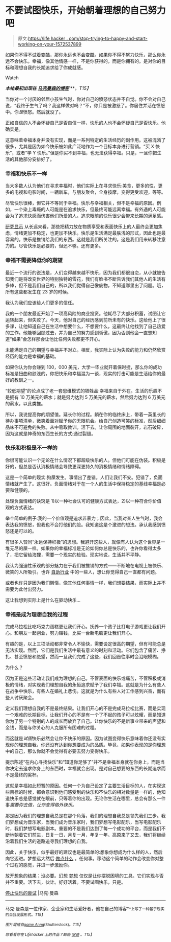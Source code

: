 # 不要试图快乐，开始朝着理想的自己努力吧

> 原文:[https://life hacker . com/stop-trying-to-happy-and-start-working-on-your-1572537899](https://lifehacker.com/stop-trying-to-be-happy-and-start-working-towards-your-1572537899)

如果你不得不试着变酷，那你永远也不会变酷。如果你不得不努力快乐，那么你永远不会快乐。幸福，像其他情感一样，不是你获得的，而是你拥有的。是对你的目标和理想自我的长期追求给了你成就感。

Watch

***本帖最初出现在*** [***马克曼森的博客***](http://markmanson.net/stop-trying-to-be-happy) ***。*T15】**

当你对一个讨厌的邻居小孩生气时，你对自己的愤怒状态并不自觉。你不会对自己说，“我终于生气了吗？我这样做对吗？”不，你只是被激怒了。你居住并活在愤怒中。你*是*愤怒。然后就没了。

正如自信的人不会怀疑自己是否自信一样，快乐的人也不会怀疑自己是否快乐。他确实是。

这意味着幸福本身并没有实现，而是一系列特定的生活经历的副作用。这被混淆了很多，尤其是因为如今快乐被如此广泛地作为一个目标本身进行营销。“买 X 快乐”，或者“学 Y 快乐。”但是你买不到幸福，也无法获得幸福。只是，一旦你把生活的其他部分安排好了。

### 幸福和快乐不一样

当大多数人认为他们在寻求幸福时，他们实际上在寻求快乐:美食，更多的性，更多的电视和电影时间，一辆新车，与朋友聚会，全身按摩，变得更受欢迎，等等。

尽管快乐很棒，但它并不等同于幸福。快乐与幸福相关，但不是幸福的原因。例如，一个染上毒瘾的人可能是在追求快乐，但最终可能远离幸福。有外遇的人可能会为了追求快感而伤害他们所爱的人。追求眼前的快乐很少会带来长期的满足感。

[研究显示](http://www.apa.org/monitor/jun04/discontents.aspx) 从长远来看，那些把精力放在物质享受和表面快乐上的人最终会更加焦虑，情绪更加不稳定，也更加不快乐。快乐是生活满足最肤浅的形式，因此也是最容易的。快乐是推销给我们的东西。这就是我们所关注的。这是我们用来转移注意力的。尽管快乐是必要的，但还不够。还有更多。

### 幸福不需要降低你的期望

最近一个流行的说法是，人们变得越来越不快乐，因为我们都很自恋，从小就被告知我们是将改变世界的特别独特的雪花，我们有脸书不断告诉我们其他人的生活有多棒，但不是我们自己的，所以我们觉得自己像废物，不知道哪里出了问题。哦，所有这些都发生在 23 岁的时候。

我认为我们应该给人们更多的信任。

我的一个朋友最近开始了一项高风险的商业投资。他耗尽了大部分积蓄，试图让它运转起来，但失败了。今天，他对自己的经历感到前所未有的快乐。这给他上了很多课，让他知道自己在生活中想要什么，不想要什么，这最终让他找到了自己热爱的工作。他能够回顾过去，并为自己的努力感到骄傲，因为否则他会一直想知道“如果”会怎样那会让他比任何失败都更不开心。

未能满足自己的期望与幸福并不对立。相反，我实际上认为失败的能力和仍然欣赏经历的能力是幸福的基础。

如果你认为你会赚到 100，000 美元，大学一毕业就开着保时捷，那么你的成功标准是扭曲和肤浅的，你把快乐和幸福混为一谈，现实的打击可能是生活给你的最好的教训之一。

“较低期望”的论点成了老一套思维模式的牺牲品:幸福来自于外在。生活的乐趣不是拥有 10 万美元的薪水；就是努力达到 5 万美元的薪水，然后努力达到 6 万美元的薪水，以此类推。

所以，我说提高你的期望值。延长你的过程。躺在你的临终床上，带着一英里长的待办事项清单，微笑着面对赋予你的无限机会。给自己创造可笑的标准，然后细细品味不可避免的失败。从中吸取教训。活下去。让你周围的地面裂开，岩石破碎，因为这就是神奇的东西生长的方式:通过裂缝。

### 快乐和积极是不一样的

你很可能认识一个无论在什么情况下都超级快乐的人。但他们可能在伪装。积极是好的，但总是否认消极情绪会导致更深更持久的消极情绪和情绪障碍。

这是一个简单的现实:狗屎发生。事情出了差错。人们让我们不安。犯错了，负面情绪就产生了。这很好。负面情绪对于在一个人的生活中保持稳定的基线幸福是必要和健康的。

处理负面情绪的诀窍是 1)以一种社会认可的健康方式表达，2)以一种符合你价值观的方式表达。

举个简单的例子:我的一个价值观是追求非暴力；因此，当我对某人生气时，我会表达我的愤怒，但我也不会打他们的脸。我知道这是个激进的想法。承认我感到愤怒还是可以的。

有很多人赞同“永远保持积极”的思想。我避开这些人，就像有人认为这个世界是一堆无尽的屎一样。如果你的幸福标准是无论如何你总是快乐的，也许你看得太多了，把它留给海狸，需要一个现实的检验。现实地说，生活并不平静。

我认为强迫性乐观的部分魅力在于我们被推销的方式——不断地在电视上被快乐、微笑的人所吸引。也许 [自助行业](http://markmanson.net/self-help) 中的一些人，想让你觉得自己一直都有问题。

或者也许只是因为我们懒惰，像其他任何事情一样，我们想要结果，而实际上并不需要为此付出努力。

这让我想到实际上是什么在驱动快乐...

### 幸福是成为理想自我的过程

完成马拉松比吃巧克力蛋糕更让我们开心。抚养一个孩子比打电子游戏更让我们开心。和朋友一起创业，努力赚钱，比买一台新电脑更让我们开心。

有趣的是，以上三项活动都非常令人不愉快，需要设定很高的期望，但有可能总是无法实现。然而，它们是我们生活中最有意义的时刻和活动。它们包含了痛苦、挣扎、甚至愤怒和绝望，然而一旦我们完成了这些，我们回首往事时会泪眼模糊。

为什么？

因为正是这些活动让我们成为理想的自己。不管表面的快乐或痛苦，不管积极或消极的情绪，对实现我们理想自我的永恒追求赋予了我们幸福。这就是为什么有些人在战争中快乐，有些人在婚礼上悲伤。这就是为什么有些人对工作感到兴奋，而有些人讨厌聚会。

定义我们理想自我的不是最终结果。让我们开心的不是完成马拉松比赛，而是实现一个艰难的长期目标。让我们开心的不是有一个了不起的孩子可以炫耀，而是知道你为了另一个特别的人的成长而放弃了自己。让你快乐的不是新事业带来的声望和金钱，而是与你关心的人克服所有困难的过程。

而这就是*试图*快乐必然会让你不快乐的原因。因为试图变得快乐意味着你还没有实现你的理想自我，你还没有达到你想要成为的品质。毕竟，如果你表现的是你理想中的自己，那么你就不会觉得有必要去努力变得快乐。

提示陈述“在内心寻找快乐”和“知道你足够了”并不是幸福本身就在你身上，而是当你决定去追求你身上的东西时，幸福就会出现。是对自己想要的东西的长期追求而不是最终的奖杯。

这就是幸福如此短暂的原因。任何一个为自己设定了主要生活目标的人，在实现这些目标的时候，都会意识到他们感受到的快乐和不快乐的相对数量是一样的，他知道快乐总是感觉就在眼前，只等着你的出现。无论你生活在哪里，总会有那么一件事*需要你去做，让你变得格外快乐。*

那是因为我们的理想自我总是在那个角落，我们的理想自我总是领先我们三步。我们梦想成为音乐家，当我们成为音乐家时，我们梦想写电影配乐，当写电影配乐时，我们梦想写电影剧本。重要的不是我们达到了每一个成功的平台，而是我们不断地朝着它们前进，日复一日，月复一月，年复一年。高原来了又去，我们将继续沿着我们生活的道路追寻我们理想的自我。

因此，关于快乐，似乎最好的建议也是最简单的:想象你想成为什么样的人，然后向它迈进。梦想远大然后 [做点什么](http://markmanson.net/do-something) 。任何事。移动这个简单的动作会改变你对整个过程的感觉，并进一步激励你。

放开想象的结果；没必要。幻想 [梦想](http://markmanson.net/dreams) 仅仅是让你摆脱困境的工具。它们实现与否并不重要。活下去，伙计。好好活着。不要试图快乐，只是。

[停止快乐的尝试](http://markmanson.net/stop-trying-to-be-happy) |马克·曼森

* * *

马克·曼森是一位作家、企业家和生活爱好者，他在自己的博客[<small></small>](http://markmanson.net/)*<small>*上写了一种基于现实的自我发展形式。*T15】</small>*

*<small>*图片混搭自*</small>[<small>*game Anna*</small>](http://www.shutterstock.com/pic.mhtml?id=146721893&src=id)<small>*(Shutterstock)。*T15】</small>*

*<small>*想看看你在 Lifehacker 上的作品？邮箱*</small> [<small>*安迪*</small>](mailto:andy@lifehacker.com) <small>*。*T15】</small>*